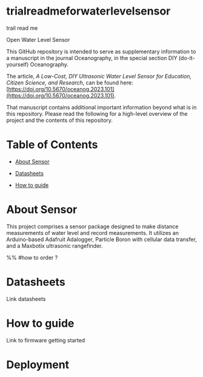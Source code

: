 # trialreadmeforwaterlevelsensor
trail read me

 Open Water Level Sensor 

This GitHub repository is intended to serve as supplementary information to a manuscript in the journal Oceanography, in the special section DIY (do-it-yourself) Oceanography.  

  

The article, *A Low-Cost, DIY Ultrasonic Water Level Sensor for Education, Citizen Science, and Research*, can be found here: [https://doi.org/10.5670/oceanog.2023.101](https://doi.org/10.5670/oceanog.2023.101). 

  

That manuscript contains additional important information beyond what is in this repository. Please read the following for a high-level overview of the project and the contents of this repository. 

 

 

# Table of Contents 

- [About Sensor](#about-sensor) 

- [Datasheets](#Datasheets) 

- [How to guide](#How-to-guide)

 

# About Sensor 

This project comprises a sensor package designed to make distance measurements of water level and record measurements. It utilizes an Arduino-based Adafruit Adalogger, Particle Boron with cellular data transfer, and a Maxbotix ultrasonic rangefinder. 

%% #how to order ? 

 

 

# Datasheets  

Link datasheets 

 

 

# How to guide 

Link to firmware getting started 

 

# Deployment  

